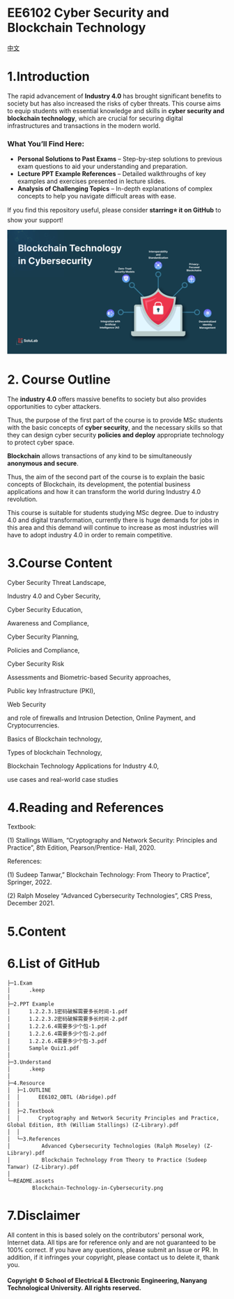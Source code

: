# EE6102 Cyber Security and Blockchain Technology

[中文](./README_CN.md)

# 1.Introduction

The rapid advancement of **Industry 4.0** has brought significant benefits to society but has also increased the risks of cyber threats. This course aims to equip students with essential knowledge and skills in **cyber security and blockchain technology**, which are crucial for securing digital infrastructures and transactions in the modern world.

### What You’ll Find Here:

- **Personal Solutions to Past Exams** – Step-by-step solutions to previous exam questions to aid your understanding and preparation.
- **Lecture PPT Example References** – Detailed walkthroughs of key examples and exercises presented in lecture slides.
- **Analysis of Challenging Topics** – In-depth explanations of complex concepts to help you navigate difficult areas with ease.

If you find this repository useful, please consider **starring⭐ it on GitHub** to show your support!

![Blockchain-Technology-in-Cybersecurity](./README.assets/Blockchain-Technology-in-Cybersecurity.png)

# 2. **Course Outline**

The **industry 4.0** offers massive benefits to society but also provides opportunities to cyber attackers. 

Thus, the purpose of the first part of the course is to provide MSc students with the basic concepts of **cyber security**, and the necessary skills so that they can design cyber security **policies and deploy** appropriate technology to protect cyber space. 

**Blockchain** allows transactions of any kind to be simultaneously **anonymous and secure**. 

Thus, the aim of the second part of the course is to explain the basic concepts of Blockchain, its development, the potential business applications and how it can transform the world during Industry 4.0 revolution. 

This course is suitable for students studying MSc degree. Due to industry 4.0 and digital transformation, currently there is huge demands for jobs in this area and this demand will continue to increase as most industries will have to adopt industry 4.0 in order to remain competitive.



# 3.**Course Content**

Cyber Security Threat Landscape, 

Industry 4.0 and Cyber Security, 

Cyber Security Education, 

Awareness and Compliance, 

Cyber Security Planning, 

Policies and Compliance, 

Cyber Security Risk 

Assessments and Biometric-based Security approaches, 

Public key Infrastructure (PKI), 

Web Security 

and role of firewalls and Intrusion Detection, Online Payment, and Cryptocurrencies. 

Basics of Blockchain technology, 

Types of blockchain Technology, 

Blockchain Technology Applications for Industry 4.0, 

use cases and real-world case studies

# 4.**Reading and References**

Textbook:

(1) Stallings William, “Cryptography and Network Security: Principles and Practice”, 8th Edition, Pearson/Prentice- Hall, 2020. 

References: 

(1) Sudeep Tanwar,” Blockchain Technology: From Theory to Practice”, Springer, 2022. 

(2) Ralph Moseley “Advanced Cybersecurity Technologies”, CRS Press, December 2021.



# 5.Content





# 6.List of GitHub

`````
├─1.Exam
│      .keep
│      
├─2.PPT Example
│      1.2.2.3.1密码破解需要多长时间-1.pdf
│      1.2.2.3.2密码破解需要多长时间-2.pdf
│      1.2.2.6.4需要多少个包-1.pdf
│      1.2.2.6.4需要多少个包-2.pdf
│      1.2.2.6.4需要多少个包-3.pdf
│      Sample Quiz1.pdf
│      
├─3.Understand
│      .keep
│      
├─4.Resource
│  ├─1.OUTLINE
│  │      EE6102_OBTL (Abridge).pdf
│  │      
│  ├─2.Textbook
│  │      Cryptography and Network Security Principles and Practice, Global Edition, 8th (William Stallings) (Z-Library).pdf
│  │      
│  └─3.References
│          Advanced Cybersecurity Technologies (Ralph Moseley) (Z-Library).pdf
│          Blockchain Technology From Theory to Practice (Sudeep Tanwar) (Z-Library).pdf
│          
└─README.assets
        Blockchain-Technology-in-Cybersecurity.png

`````

# 7.Disclaimer

All content in this  is based solely on the contributors' personal work, Internet data.
All tips are for reference only and are not guaranteed to be 100% correct.
If you have any questions, please submit an Issue or PR.
In addition, if it infringes your copyright, please contact us to delete it, thank you.



#### Copyright © School of Electrical & Electronic Engineering, Nanyang Technological University. All rights reserved.
